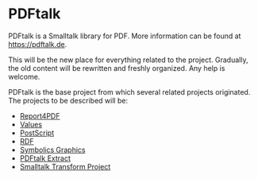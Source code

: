 # PDFtalk
PDFtalk is a Smalltalk library for PDF.
More information can be found at https://pdftalk.de.

This will be the new place for everything related to the project. Gradually, the old content will be rewritten and freshly organized. Any help is welcome.

PDFtalk is the base project from which several related projects originated.
The projects to be described will be:
* [Report4PDF](http://smalltalk-bob.blogspot.com/2012/01/pdf-report-and-law-of-demeter.html)
* [Values](https://github.com/PDFtalk/Values)
* [PostScript](https://github.com/PDFtalk/.github/wiki/PostScript)
* [RDF](https://github.com/PDFtalk/.github/wiki/RDF-Project)
* [Symbolics Graphics](https://github.com/PDFtalk/.github/wiki/Symbolics-Graphics)
* [PDFtalk Extract](https://github.com/PDFtalk/.github/wiki/PDFtalk-Extract)
* [Smalltalk Transform Project](https://wiki.pdftalk.de/doku.php?id=smalltalktransform)
